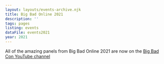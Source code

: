 ```yaml
---
layout: layouts/events-archive.njk
title: Big Bad Online 2021
description: ''
tags: pages
listing: events
dataFile: events2021
year: 2021
---
```


All of the amazing panels from Big Bad Online 2021 are now on the [Big Bad Con YouTube channel](https://www.youtube.com/channel/UCZTZeTM1WamDePxRpEMCftw)